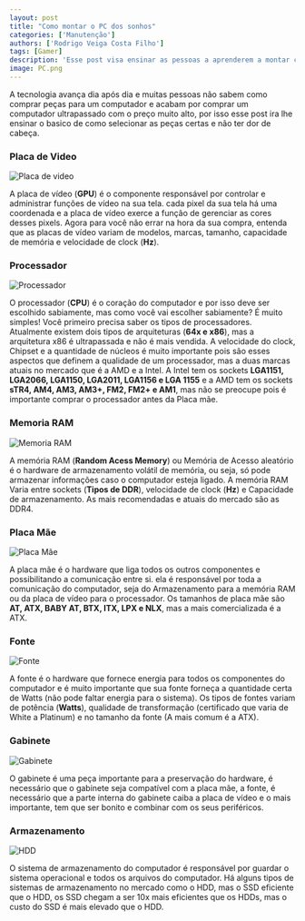 ```yaml
---
layout: post
title: "Como montar o PC dos sonhos"
categories: ['Manutenção']
authors: ['Rodrigo Veiga Costa Filho'] 
tags: [Gamer]
description: 'Esse post visa ensinar as pessoas a aprenderem a montar computadores'
image: PC.png
---
```

A tecnologia avança dia após dia e muitas pessoas não sabem como comprar peças para um computador e acabam por comprar um computador ultrapassado com o preço muito alto, por isso esse post ira lhe ensinar o basico de como selecionar as peças certas e não ter dor de cabeça.

### Placa de Video

![Placa de video](/42/images/post/PlacaDeVideo.png)

A placa de vídeo (**GPU**) é o componente responsável por controlar e administrar funções de vídeo na sua tela. cada pixel da sua tela há uma coordenada e a placa de vídeo exerce a função de gerenciar as cores desses pixels. Agora para você não errar na hora da sua compra, entenda que as placas de vídeo variam de modelos, marcas, tamanho, capacidade de memória e velocidade de clock (**Hz**).

### Processador 

![Processador](/42/images/post/Processador.png)

O processador (**CPU**) é o coração do computador e por isso deve ser escolhido sabiamente, mas como você vai escolher sabiamente? É muito simples! Você primeiro precisa saber os tipos de processadores. Atualmente existem dois tipos de arquiteturas (**64x e x86**), mas a arquitetura x86 é ultrapassada e não é mais vendida. A velocidade do clock, Chipset e a quantidade de núcleos é muito importante pois são esses aspectos que definem a qualidade de um processador, mas a duas marcas atuais no mercado que é a AMD e a Intel. A Intel tem os sockets **LGA1151, LGA2066, LGA1150, LGA2011, LGA1156 e LGA 1155** e a AMD tem os sockets **sTR4, AM4, AM3, AM3+, FM2, FM2+ e AM1**, mas não se preocupe pois é importante comprar o processador antes da Placa mãe.

### Memoria RAM

![Memoria RAM](/42/images/post/RAM.png)

A memória RAM (**Random Acess Memory**) ou Memória de Acesso aleatório é o hardware de armazenamento volátil de memória, ou seja, só pode armazenar informações caso o computador esteja ligado. A memória RAM Varia entre sockets (**Tipos de DDR**), velocidade de clock (**Hz**) e Capacidade de armazenamento. As mais recomendadas e atuais do mercado são as DDR4.

### Placa Mãe

![Placa Mãe](/42/images/post/PlacaM.png)

A placa mãe é o hardware que liga todos os outros componentes e possibilitando a comunicação entre si. ela é responsável por toda a comunicação do computador, seja do Armazenamento para a memória RAM ou da placa de vídeo para o processador. Os tamanhos de placa mãe são **AT, ATX, BABY AT, BTX, ITX, LPX e NLX**, mas a mais comercializada é a ATX.

### Fonte

![Fonte](/42/images/post/Fonte.png)

A fonte é o hardware que fornece energia para todos os componentes do computador e é muito importante que sua fonte forneça a quantidade certa de Watts (não pode faltar energia para o sistema). Os tipos de fontes variam de potência (**Watts**), qualidade de transformação (certificado que varia de White a Platinum) e no tamanho da fonte (A mais comum é a ATX).  

### Gabinete

![Gabinete](/42/images/post/Gabinete.png)

O gabinete é uma peça importante para a preservação do hardware, é necessário que o gabinete seja compatível com a placa mãe, a fonte, é necessário que a parte interna do gabinete caiba a placa de vídeo e o mais importante, tem que ser bonito e combinar com os seus periféricos. 

### Armazenamento

![HDD](/42/images/post/HDD.png)

O sistema de armazenamento do computador é responsável por guardar o sistema operacional e todos os arquivos do computador. Há alguns tipos de sistemas de armazenamento no mercado como o HDD, mas o SSD eficiente que o HDD, os SSD chegam a ser 10x mais eficientes que os HDDs, mas o custo do SSD é mais elevado que o HDD.





















 

